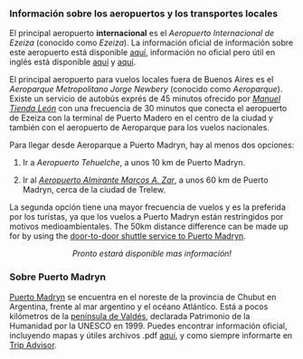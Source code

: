 ### Información sobre los aeropuertos y los transportes locales

El principal aeropuerto __internacional__ es el _Aeropuerto Internacional de Ezeiza_ (conocido 
como _Ezeiza_). La información oficial de
información sobre este aeropuerto está disponible [aquí](https://www.aa2000.com.ar/ezeiza),
información no oficial pero útil en inglés está disponible [aquí](https://www.buenos-aires-airport.com/ezeiza/) y [aquí](https://aeropuertoezeiza.net/en).

El principal aeropuerto para vuelos locales fuera de Buenos Aires es el _Aeroparque Metropolitano Jorge Newbery_ (conocido como _Aeroparque_). Existe un servicio de autobús exprés de 45 minutos ofrecido por [_Manuel Tienda León_](https://www.tiendaleon.com/) con una frecuencia de 30 minutos que conecta el aeropuerto de Ezeiza con la terminal de Puerto Madero en el centro de la ciudad y también con el aeropuerto de Aeroparque para los vuelos nacionales.  

Para llegar desde Aeroparque a Puerto Madryn, hay al menos dos opciones:

1. Ir a _Aeropuerto Tehuelche_, a unos 10 km de Puerto Madryn.

2. Ir al [_Aeropuerto Almirante Marcos A. Zar_](https://www.aeropuertotrelew.com/en/index.php), a unos 60 km de Puerto Madryn, cerca de la ciudad de Trelew. 

La segunda opción tiene una mayor frecuencia de vuelos y es la preferida por los turistas, ya que los vuelos a Puerto Madryn están restringidos por motivos medioambientales. The 50km distance difference can be made up for by using the [door-to-door shuttle service to Puerto Madryn](https://transferpmy.com/).

<p align=center><em>Pronto estará disponible mas información!</em></p>

### Sobre Puerto Madryn

[Puerto Madryn](https://en.wikipedia.org/wiki/Puerto_Madryn) se encuentra en el noreste de la provincia de Chubut en Argentina, frente al mar argentino y el océano Atlántico. Está a pocos kilómetros de la [península de Valdés](https://en.wikipedia.org/wiki/Valdes_Peninsula), declarada Patrimonio de la Humanidad por la UNESCO en 1999. Puedes encontrar información oficial, incluyendo mapas y útiles archivos .pdf [aquí](https://madryn.travel/en/), y como siempre informarte en [Trip Advisor](https://www.tripadvisor.com/Tourism-g312832-Puerto_Madryn_Province_of_Chubut_Patagonia-Vacations.html).

